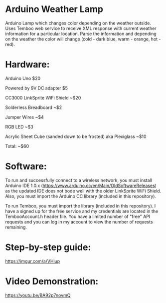 # Arduino Weather Lamp
Arduino Lamp which changes color depending on the weather outside. Uses Temboo web service to receive XML response with current weather information for a particular location. 
Parse the information and depending on the weather the color will change (cold - dark blue, warm - orange, hot - red).

# Hardware:

Arduino Uno $20

Powered by 9V DC adapter $5

CC3000 LinkSprite WiFi Shield ~$20

Solderless Breadboard ~$2

Jumper Wires ~$4

RGB LED ~$3

Acrylic Sheet Cube (sanded down to be frosted) aka Plexiglass ~$10

Total: ~$60 

# Software:

To run and successfully connect to a wireless network, you must install Arduino IDE 1.0.x (https://www.arduino.cc/en/Main/OldSoftwareReleases) as the updated IDE does not bode well with the older LinkSprite WiFi Shield. 
Also, you must import the Arduino CC library (included in this repository). 

To run Temboo, you must import the library (included in this repository). I have a signed up for the free service and my credentials are located in the TembooAccount.h header file. You
have a limited number of "free" API requests and you can log in my account to view the number of requests remaining. 

# Step-by-step guide: 

https://imgur.com/a/VHiup

# Video Demonstration: 

https://youtu.be/BA92p7novmQ





